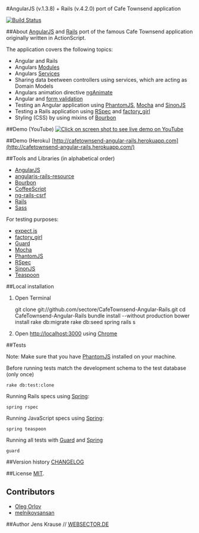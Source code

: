 #AngularJS (v.1.3.8) + Rails (v.4.2.0) port of Cafe Townsend application

[![Build Status](https://travis-ci.org/sectore/CafeTownsend-Angular-Rails.png?branch=master)](https://travis-ci.org/sectore/CafeTownsend-Angular-Rails/)

##About
[AngularJS](http://http://angularjs.org/) and [Rails](http://rubyonrails.org/) port of the famous Cafe Townsend application originally written in ActionScript.

The application covers the following topics:

*  Angular and Rails
*  Angulars [Modules](http://docs.angularjs.org/guide/module)
*  Angulars [Services](http://docs.angularjs.org/guide/dev_guide.services)
*  Sharing data beetween controllers using services, which are acting as Domain Models
*  Angulars animation directive [ngAnimate](http://code.angularjs.org/1.1.4/docs/api/ng.directive:ngAnimate)
*  Angular and [form validation](http://www.yearofmoo.com/2014/09/taming-forms-in-angularjs-1-3.html)
*  Testing an Angular application using [PhantomJS](http://phantomjs.org/), [Mocha](http://visionmedia.github.io/mocha/) and [SinonJS](http://sinonjs.org/)
*  Testing a Rails application using [RSpec](http://rspec.info/) and [factory_girl](https://github.com/thoughtbot/factory_girl)
*  Styling (CSS) by using mixins of [Bourbon](http://bourbon.io)


##Demo (YouTube)
[![Click on screen shot to see live demo on YouTube](https://github.com/sectore/CafeTownsend-Angular-Rails/raw/master/wiki/cafetownsend-angular-rails-youtube.png "Login")](https://www.youtube.com/watch?v=PCFUKOiThJA)


##Demo (Heroku)
[http://cafetownsend-angular-rails.herokuapp.com](http://cafetownsend-angular-rails.herokuapp.com/)


##Tools and Libraries (in alphabetical order)

* [AngularJS](http://angularjs.org)
* [angularjs-rails-resource](https://github.com/tpodom/angularjs-rails-resource)
* [Bourbon](bourbon.io)
* [CoffeeScript](http://coffeescript.org/)
* [ng-rails-csrf](https://github.com/xrd/ng-rails-csrf)
* [Rails](http://rubyonrails.org/)
* [Sass](http://sass-lang.com/)

For testing purposes:

* [expect.js](https://github.com/LearnBoost/expect.js)
* [factory_girl](https://github.com/thoughtbot/factory_girl)
* [Guard](https://github.com/guard/guard)
* [Mocha](http://visionmedia.github.io/mocha/)
* [PhantomJS](http://phantomjs.org/)
* [RSpec](http://rspec.info/)
* [SinonJS](http://sinonjs.org/)
* [Teaspoon](https://github.com/modeset/teaspoon)


##Local installation
1) Open Terminal

	git clone git://github.com/sectore/CafeTownsend-Angular-Rails.git
	cd CafeTownsend-Angular-Rails
	bundle install --without production
	bower install
	rake db:migrate
	rake db:seed
	spring rails s

2) Open [http://localhost:3000](http://localhost:3000/) using [Chrome](https://www.google.com/chrome)


##Tests

Note: Make sure that you have [PhantomJS](http://phantomjs.org/) installed on your machine.

Before running tests match the development schema to the test database (only once)

    rake db:test:clone

Running Rails specs using [Spring](https://github.com/rails/spring):

    spring rspec


Running JavaScript specs using [Spring](https://github.com/rails/spring):

    spring teaspoon


Running all tests with [Guard](https://github.com/guard/guard) and [Spring](https://github.com/rails/spring)

    guard


##Version history
[CHANGELOG](https://github.com/sectore/CafeTownsend-Angular-Rails/blob/master/CHANGELOG.md)

##License
[MIT](https://github.com/sectore/CafeTownsend-Angular-Rails/blob/master/LICENSE.md).

## Contributors
- [Oleg Orlov](https://github.com/OrelSokolov)
- [melnikovsansan](https://github.com/melnikovsansan)

##Author
Jens Krause // [WEBSECTOR.DE](http://www.websector.de)
